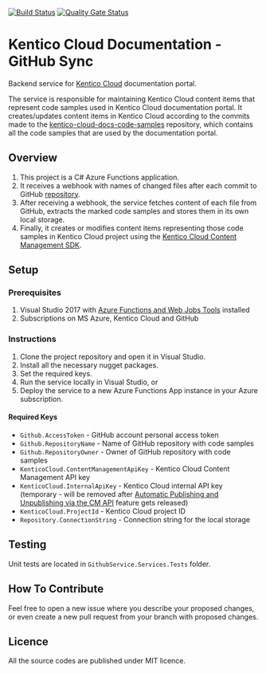 [![Build Status](https://travis-ci.org/Kentico/kentico-cloud-docs-github-sync.svg?branch=master)](https://travis-ci.org/Kentico/kentico-cloud-docs-github-sync) [![Quality Gate Status](https://sonarcloud.io/api/project_badges/measure?project=kentico-cloud-docs-github-sync&metric=alert_status)](https://sonarcloud.io/dashboard?id=kentico-cloud-docs-github-sync)

# Kentico Cloud Documentation - GitHub Sync

Backend service for [Kentico Cloud](https://app.kenticocloud.com/) documentation portal.

The service is responsible for maintaining Kentico Cloud content items that represent code samples used in Kentico Cloud documentation portal.
It creates/updates content items in Kentico Cloud according to the commits made to the [kentico-cloud-docs-code-samples](https://github.com/Kentico/kentico-cloud-docs-samples) repository, which contains all the code samples that are used by the documentation portal.

## Overview
1. This project is a C# Azure Functions application.
2. It receives a webhook with names of changed files after each commit to GitHub [repository](https://github.com/Kentico/kentico-cloud-docs-samples).
3. After receiving a webhook, the service fetches content of each file from GitHub, extracts the marked code samples and stores them in its own local storage.
4. Finally, it creates or modifies content items representing those code samples in Kentico Cloud project using the [Kentico Cloud Content Management SDK](https://github.com/Kentico/content-management-sdk-net).

## Setup

### Prerequisites
1. Visual Studio 2017 with [Azure Functions and Web Jobs Tools](https://marketplace.visualstudio.com/items?itemName=VisualStudioWebandAzureTools.AzureFunctionsandWebJobsTools) installed
2. Subscriptions on MS Azure, Kentico Cloud and GitHub

### Instructions
1. Clone the project repository and open it in Visual Studio.
2. Install all the necessary nugget packages.
3. Set the required keys.
4. Run the service locally in Visual Studio, or
5. Deploy the service to a new Azure Functions App instance in your Azure subscription.

#### Required Keys
* `Github.AccessToken` - GitHub account personal access token
* `Github.RepositoryName` - Name of GitHub repository with code samples
* `Github.RepositoryOwner` - Owner of GitHub repository with code samples
* `KenticoCloud.ContentManagementApiKey` - Kentico Cloud Content Management API key
* `KenticoCloud.InternalApiKey` - Kentico Cloud internal API key (temporary - will be removed after [Automatic Publishing and Unpublishing via the CM API](https://kenticocloud.com/roadmap) feature gets released)
* `KenticoCloud.ProjectId` - Kentico Cloud project ID
* `Repository.ConnectionString` - Connection string for the local storage

## Testing
Unit tests are located in `GithubService.Services.Tests` folder.

## How To Contribute
Feel free to open a new issue where you describe your proposed changes, or even create a new pull request from your branch with proposed changes.

## Licence
All the source codes are published under MIT licence.
